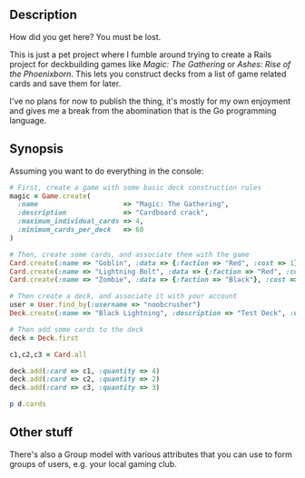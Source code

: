 ## Description
How did you get here? You must be lost.

This is just a pet project where I fumble around trying to create a Rails
project for deckbuilding games like *Magic: The Gathering* or *Ashes: Rise of
the Phoenixborn*. This lets you construct decks from a list of game related
cards and save them for later.

I've no plans for now to publish the thing, it's mostly for my own enjoyment
and gives me a break from the abomination that is the Go programming language.

## Synopsis

Assuming you want to do everything in the console:

```ruby
# First, create a game with some basic deck construction rules
magic = Game.create(
  :name                     => "Magic: The Gathering",
  :description              => "Cardboard crack",
  :maximum_individual_cards => 4,
  :minimum_cards_per_deck   => 60
)

# Then, create some cards, and associate them with the game
Card.create(:name => "Goblin", :data => {:faction => "Red", :cost => 1}, :game => magic)
Card.create(:name => "Lightning Bolt", :data => {:faction => "Red", :cost => 1}, :game => magic)
Card.create(:name => "Zombie", :data => {:faction => "Black"}, :cost => 1, :game => magic)

# Then create a deck, and associate it with your account
user = User.find_by(:username => "noobcrusher")
Deck.create(:name => "Black Lightning", :description => "Test Deck", :user => user)

# Then add some cards to the deck
deck = Deck.first

c1,c2,c3 = Card.all

deck.add(:card => c1, :quantity => 4)
deck.add(:card => c2, :quantity => 2)
deck.add(:card => c3, :quantity => 3)

p d.cards
```

## Other stuff

There's also a Group model with various attributes that you can use
to form groups of users, e.g. your local gaming club.
